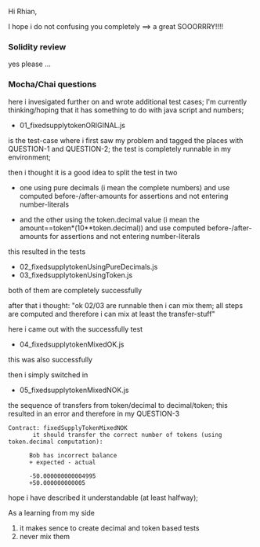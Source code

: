 Hi Rhian,

I hope i do not confusing you completely ==> a great SOOORRRY!!!!

### Solidity review
yes please ...
### Mocha/Chai questions
here i invesigated further on and wrote additional test cases; I'm currently thinking/hoping that it has something to do with java script and numbers;

* 01_fixedsupplytokenORIGINAL.js

is the test-case where i first saw my problem and tagged the places with QUESTION-1 and QUESTION-2; the test is completely runnable in my environment;

then i thought it is a good idea to split the test in two 

* one using pure decimals (i mean the complete numbers) and use computed before-/after-amounts for assertions and not entering number-literals

* and the other using the token.decimal value (i mean the amount==token*(10**token.decimal)) and use computed before-/after-amounts for assertions and not entering number-literals

this resulted in the tests

* 02_fixedsupplytokenUsingPureDecimals.js
* 03_fixedsupplytokenUsingToken.js

both of them are completely successfully

after that i thought: "ok 02/03 are runnable then i can mix them; all steps are computed and therefore i can mix at least the transfer-stuff"

here i came out with the successfully test

* 04_fixedsupplytokenMixedOK.js

this was also successfully

then i simply switched in

* 05_fixedsupplytokenMixedNOK.js

the sequence of transfers from token/decimal to decimal/token; this resulted in an error and therefore in my QUESTION-3

```
Contract: fixedSupplyTokenMixedNOK
       it should transfer the correct number of tokens (using token.decimal computation):

      Bob has incorrect balance
      + expected - actual

      -50.000000000004995
      +50.000000000005 
```

hope i have described it understandable (at least halfway);

As a learning from my side
1. it makes sence to create decimal and token based tests
2. never mix them